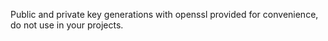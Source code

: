 Public and private key generations with openssl provided for convenience, do not use in your projects.